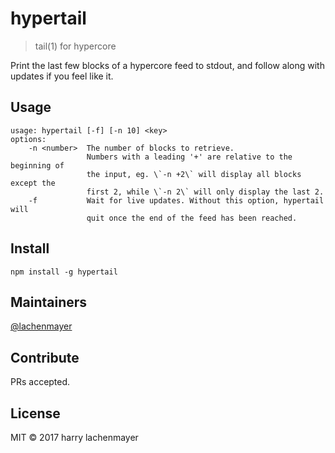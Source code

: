 # hypertail

> tail(1) for hypercore

Print the last few blocks of a hypercore feed to stdout, and follow along with updates if you feel like it.

## Usage

```
usage: hypertail [-f] [-n 10] <key>
options:
    -n <number>  The number of blocks to retrieve.
                 Numbers with a leading '+' are relative to the beginning of
                 the input, eg. \`-n +2\` will display all blocks except the
                 first 2, while \`-n 2\` will only display the last 2.
    -f           Wait for live updates. Without this option, hypertail will
                 quit once the end of the feed has been reached.
```

## Install

```
npm install -g hypertail
```

## Maintainers

[@lachenmayer](https://github.com/lachenmayer)

## Contribute

PRs accepted.

## License

MIT © 2017 harry lachenmayer
